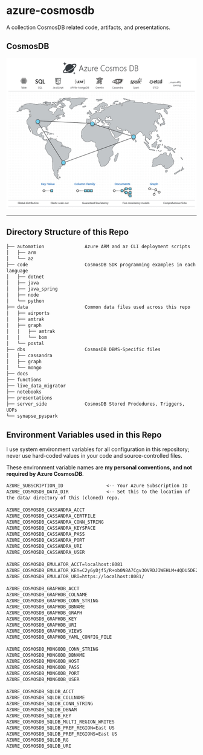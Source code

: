 # azure-cosmosdb

A collection CosmosDB related code, artifacts, and presentations.

## CosmosDB

<p align="center"><img src="presentations/img/azure-cosmos-db-gray.png"></p>

---

## Directory Structure of this Repo

```
├── automation               Azure ARM and az CLI deployment scripts
│   ├── arm
│   └── az
├── code                     CosmosDB SDK programming examples in each language
│   ├── dotnet
│   ├── java
│   ├── java_spring
│   ├── node
│   └── python
├── data                     Common data files used across this repo
│   ├── airports
│   ├── amtrak
│   ├── graph
│   │   ├── amtrak
│   │   └── bom
│   └── postal
├── dbs                      CosmosDB DBMS-Specific files
│   ├── cassandra
│   ├── graph
│   └── mongo
├── docs
├── functions
├── live_data_migrator
├── notebooks
├── presentations
├── server_side              CosmosDB Stored Prodedures, Triggers, UDFs
└── synapse_pyspark
```

## Environment Variables used in this Repo

I use system environment variables for all configuration in this repository;
never use hard-coded values in your code and source-controlled files.

These environment variable names are **my personal conventions, and not required by Azure CosmosDB**.

```
AZURE_SUBSCRIPTION_ID                <-- Your Azure Subscription ID
AZURE_COSMOSDB_DATA_DIR              <-- Set this to the location of the data/ directory of this (cloned) repo.

AZURE_COSMOSDB_CASSANDRA_ACCT
AZURE_COSMOSDB_CASSANDRA_CERTFILE
AZURE_COSMOSDB_CASSANDRA_CONN_STRING
AZURE_COSMOSDB_CASSANDRA_KEYSPACE
AZURE_COSMOSDB_CASSANDRA_PASS
AZURE_COSMOSDB_CASSANDRA_PORT
AZURE_COSMOSDB_CASSANDRA_URI
AZURE_COSMOSDB_CASSANDRA_USER

AZURE_COSMOSDB_EMULATOR_ACCT=localhost:8081
AZURE_COSMOSDB_EMULATOR_KEY=C2y6yDjf5/R+ob0N8A7Cgv30VRDJIWEHLM+4QDU5DE2nQ9nDuVTqobD4b8mGGyPMbIZnqyMsEcaGQy67XIw/Jw==
AZURE_COSMOSDB_EMULATOR_URI=https://localhost:8081/

AZURE_COSMOSDB_GRAPHDB_ACCT
AZURE_COSMOSDB_GRAPHDB_COLNAME
AZURE_COSMOSDB_GRAPHDB_CONN_STRING
AZURE_COSMOSDB_GRAPHDB_DBNAME
AZURE_COSMOSDB_GRAPHDB_GRAPH
AZURE_COSMOSDB_GRAPHDB_KEY
AZURE_COSMOSDB_GRAPHDB_URI
AZURE_COSMOSDB_GRAPHDB_VIEWS
AZURE_COSMOSDB_GRAPHDB_YAML_CONFIG_FILE

AZURE_COSMOSDB_MONGODB_CONN_STRING
AZURE_COSMOSDB_MONGODB_DBNAME
AZURE_COSMOSDB_MONGODB_HOST
AZURE_COSMOSDB_MONGODB_PASS
AZURE_COSMOSDB_MONGODB_PORT
AZURE_COSMOSDB_MONGODB_USER

AZURE_COSMOSDB_SQLDB_ACCT
AZURE_COSMOSDB_SQLDB_COLLNAME
AZURE_COSMOSDB_SQLDB_CONN_STRING
AZURE_COSMOSDB_SQLDB_DBNAM
AZURE_COSMOSDB_SQLDB_KEY
AZURE_COSMOSDB_SQLDB_MULTI_REGION_WRITES
AZURE_COSMOSDB_SQLDB_PREF_REGION=East US
AZURE_COSMOSDB_SQLDB_PREF_REGIONS=East US
AZURE_COSMOSDB_SQLDB_RG
AZURE_COSMOSDB_SQLDB_URI
```